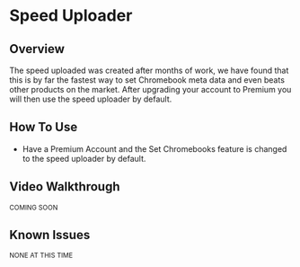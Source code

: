 # Speed Uploader

## Overview

The speed uploaded was created after months of work, we have found that this is by far the fastest way to set Chromebook meta data and even beats other products on the market. After upgrading your account to Premium you will then use the speed uploader by default.

## How To Use

* Have a Premium Account and the Set Chromebooks feature is changed to the speed uploader by default.


## Video Walkthrough

<sup>COMING SOON</sup>


## Known Issues

<sup>NONE AT THIS TIME</sup>